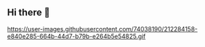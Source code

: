 ## Hi there 👋

https://user-images.githubusercontent.com/74038190/212284158-e840e285-664b-44d7-b79b-e264b5e54825.gif
